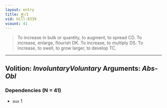 ```yaml
---
layout: entry
title: རྒྱ་√1
vid: Hill:0339
vcount: 41
---
```

> To increase in bulk or quantity, to augment, to spread CD\. To increase, enlarge, flourish DK\. To increase, to multiply DS\. To increase, to swell, to grow larger, to develop TC\.

---
Volition: _InvoluntaryVoluntary_
Arguments: _Abs-Obl_
---

### Dependencies (N = 41)
* `aux` 1
